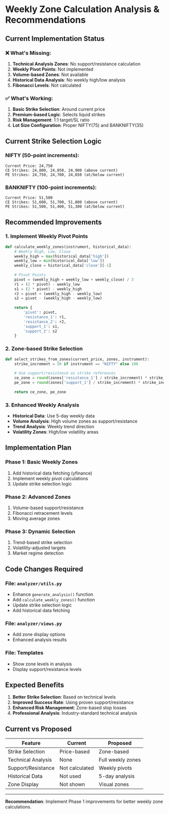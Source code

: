 # Weekly Zone Calculation Analysis & Recommendations

## Current Implementation Status

### ❌ **What's Missing:**
1. **Technical Analysis Zones**: No support/resistance calculation
2. **Weekly Pivot Points**: Not implemented
3. **Volume-based Zones**: Not available
4. **Historical Data Analysis**: No weekly high/low analysis
5. **Fibonacci Levels**: Not calculated

### ✅ **What's Working:**
1. **Basic Strike Selection**: Around current price
2. **Premium-based Logic**: Selects liquid strikes
3. **Risk Management**: 1:1 target/SL ratio
4. **Lot Size Configuration**: Proper NIFTY(75) and BANKNIFTY(35)

## Current Strike Selection Logic

### NIFTY (50-point increments):
```
Current Price: 24,750
CE Strikes: 24,800, 24,850, 24,900 (above current)
PE Strikes: 24,750, 24,700, 24,650 (at/below current)
```

### BANKNIFTY (100-point increments):
```
Current Price: 51,500
CE Strikes: 51,600, 51,700, 51,800 (above current)
PE Strikes: 51,500, 51,400, 51,300 (at/below current)
```

## Recommended Improvements

### 1. **Implement Weekly Pivot Points**
```python
def calculate_weekly_zones(instrument, historical_data):
    # Weekly High, Low, Close
    weekly_high = max(historical_data['high'])
    weekly_low = min(historical_data['low'])
    weekly_close = historical_data['close'][-1]
    
    # Pivot Points
    pivot = (weekly_high + weekly_low + weekly_close) / 3
    r1 = (2 * pivot) - weekly_low
    s1 = (2 * pivot) - weekly_high
    r2 = pivot + (weekly_high - weekly_low)
    s2 = pivot - (weekly_high - weekly_low)
    
    return {
        'pivot': pivot,
        'resistance_1': r1,
        'resistance_2': r2,
        'support_1': s1,
        'support_2': s2
    }
```

### 2. **Zone-based Strike Selection**
```python
def select_strikes_from_zones(current_price, zones, instrument):
    strike_increment = 50 if instrument == "NIFTY" else 100
    
    # Use support/resistance as strike references
    ce_zone = round(zones['resistance_1'] / strike_increment) * strike_increment
    pe_zone = round(zones['support_1'] / strike_increment) * strike_increment
    
    return ce_zone, pe_zone
```

### 3. **Enhanced Weekly Analysis**
- **Historical Data**: Use 5-day weekly data
- **Volume Analysis**: High volume zones as support/resistance
- **Trend Analysis**: Weekly trend direction
- **Volatility Zones**: High/low volatility areas

## Implementation Plan

### Phase 1: Basic Weekly Zones
1. Add historical data fetching (yfinance)
2. Implement weekly pivot calculations
3. Update strike selection logic

### Phase 2: Advanced Zones
1. Volume-based support/resistance
2. Fibonacci retracement levels
3. Moving average zones

### Phase 3: Dynamic Selection
1. Trend-based strike selection
2. Volatility-adjusted targets
3. Market regime detection

## Code Changes Required

### File: `analyzer/utils.py`
- Enhance `generate_analysis()` function
- Add `calculate_weekly_zones()` function
- Update strike selection logic
- Add historical data fetching

### File: `analyzer/views.py`
- Add zone display options
- Enhanced analysis results

### File: Templates
- Show zone levels in analysis
- Display support/resistance levels

## Expected Benefits

1. **Better Strike Selection**: Based on technical levels
2. **Improved Success Rate**: Using proven support/resistance
3. **Enhanced Risk Management**: Zone-based stop losses
4. **Professional Analysis**: Industry-standard technical analysis

## Current vs Proposed

| Feature | Current | Proposed |
|---------|---------|----------|
| Strike Selection | Price-based | Zone-based |
| Technical Analysis | None | Full weekly zones |
| Support/Resistance | Not calculated | Weekly pivots |
| Historical Data | Not used | 5-day analysis |
| Zone Display | Not shown | Visual zones |

---
**Recommendation**: Implement Phase 1 improvements for better weekly zone calculations.
